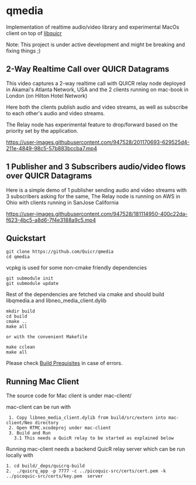 qmedia
========

Implementation of realtime audio/video library and experimental
MacOs client on top of [libquicr](https://github.com/Quicr/libquicr)

Note: This project is under active development and might be breaking 
and fixing things ;)

## 2-Way Realtime Call over QUICR Datagrams
This video captures a 2-way realtime call with QUICR relay node 
deployed in Akamai's Atlanta Network, USA and the 2 clients running
on mac-book in London (on Hilton Hotel Network)

Here both the clients publish audio and video streams, as well as 
subscribe to each other's audio and video streams. 

The Relay node has experimental feature to drop/forward 
based on the priority set by the application. 

https://user-images.githubusercontent.com/947528/201170693-629525d4-211e-4849-98c5-57b883bccba7.mp4


## 1 Publisher and 3 Subscribers audio/video flows over QUICR Datagrams

Here is a simple demo of 1 publisher sending audio and video streams 
with 3 subscribers asking for the same, The Relay node is running on AWS 
in Ohio with clients running in SanJose California

https://user-images.githubusercontent.com/947528/181114950-400c22da-f623-4bc5-a8d6-7f4e3188a9c5.mp4


Quickstart
----------
```
git clone https://github.com/Quicr/qmedia
cd qmedia
```

vcpkg is used for some non-cmake friendly dependencies
```
git submodule init
git submodule update
```

Rest of the dependencies are fetched via cmake and should build
libqmedia.a and libneo_media_client.dylib
```
mkdir build
cd build
cmake ..
make all

or with the convenient Makefile

make cclean
make all
```

Please check [Build Prequisites](BUILD-PREREQUISITES.md) in case of
errors.

Running Mac Client 
------------------
The source code for Mac client is under mac-client/

mac-client can be run with
```
 1. Copy libneo_media_client.dylib from build/src/extern into mac-client/Neo directory
 2. Open RTMC.xcodeproj under mac-client
 3. Build and Run
   3.1 This needs a QuicR relay to be started as explained below
```

Running mac-client needs a backend QuicR relay server which 
can be run locally with
```
1. cd build/_deps/quicrq-build
2.  ./quicrq_app -p 7777 -c ../picoquic-src/certs/cert.pem -k ../picoquic-src/certs/key.pem  server
```



